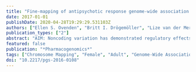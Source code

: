 ```yaml
---
title: "Fine-mapping of antipsychotic response genome-wide association studies reveals novel regulatory mechanisms"
date: 2017-01-01
publishDate: 2020-04-28T19:29:29.531103Z
authors: ["Ellen S. Ovenden", "Britt I. Drögemöller", "Lize van der Merwe", "Bonginkosi Chiliza", "Laila Asmal", "Robin A. Emsley", "Louise Warnich"]
publication_types: ["2"]
abstract: "AIM: Noncoding variation has demonstrated regulatory effects on disease treatment outcomes. This study investigated the potential functionality of previously implicated noncoding variants on schizophrenia treatment response. MATERIALS & METHODS: Predicted regulatory potential of variation identified from antipsychotic response genome-wide association studies was determined. Prioritized variants were assessed for association(s) with treatment outcomes in a South African first episode schizophrenia cohort (n = 103). RESULTS: Bioinformatic and association results implicated a relationship between regulatory variants, expression of MANBA, COL9A2 and NFKB1, and treatment response. Three SNPs were associated with poor outcomes (rs230493: p = 1.88 × 10-6; rs3774959: p = 1.75 × 10-5; and rs230504: p = 1.48 × 10-4). CONCLUSION: This study has thoroughly investigated previous GWAS to pinpoint variants that may play a causal role in poor schizophrenia treatment outcomes, and provides potential candidate genes for further study in the field of antipsychotic response."
featured: false
publication: "*Pharmacogenomics*"
tags: ["Chromosome Mapping", "Female", "Adult", "Genome-Wide Association Study", "Humans", "Male", "Polymorphism", "Single Nucleotide", "Schizophrenia", "Genetic Variation", "Cohort Studies", "Antipsychotic Agents", "Treatment Outcome", "South Africa", "Adolescent", "Young Adult", "antipsychotic treatment response", "COL9A2", "ENCODE", "Flupenthixol", "flupenthixol decanoate", "MANBA", "NFKB1", "rSNPs", "schizophrenia"]
doi: "10.2217/pgs-2016-0108"
---
```


